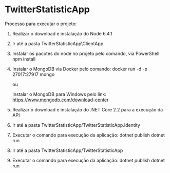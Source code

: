 # TwitterStatisticApp

Processo para executar o projeto:
1) Realizar o download e instalação do Node 6.4.1

2) Ir até a pasta TwitterStatisticApp\ClientApp

3) Instalar os pacotes do node no projeto pelo comando, via PowerShell: npm install

4) Instalar o MongoDB via Docker pelo comando:
   docker run -d -p 27017:27917 mongo
   
   ou
   
   Instalar o MongoDB para Windows pelo link: https://www.mongodb.com/download-center
   
5) Realizar o download e instalação do .NET Core 2.2 para a execução da
API

6) Ir até a pasta TwitterStatisticApp/TwitterStatisticApp.Identity

7) Executar o comando para execução da aplicação:
dotnet publish
dotnet run

8) Ir até a pasta TwitterStatisticApp/TwitterStatisticApp

9) Executar o comando para execução da aplicação:
dotnet publish
dotnet run
